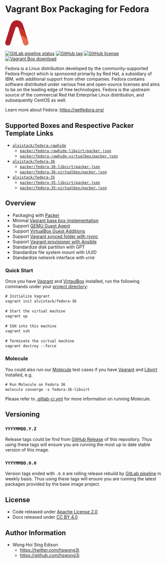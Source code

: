 # Vagrant Box Packaging for Fedora

<img src="/alvistack.svg" width="75" alt="AlviStack">

[![GitLab pipeline status](https://img.shields.io/gitlab/pipeline/alvistack/vagrant-fedora/master)](https://gitlab.com/alvistack/vagrant-fedora/-/pipelines)
[![GitHub tag](https://img.shields.io/github/tag/alvistack/vagrant-fedora.svg)](https://github.com/alvistack/vagrant-fedora/tags)
[![GitHub license](https://img.shields.io/github/license/alvistack/vagrant-fedora.svg)](https://github.com/alvistack/vagrant-fedora/blob/master/LICENSE)
[![Vagrant Box download](https://img.shields.io/badge/dynamic/json?label=alvistack%2Ffedora-36&query=%24.boxes%5B%3A1%5D.downloads&url=https%3A%2F%2Fapp.vagrantup.com%2Fapi%2Fv1%2Fsearch%3Fq%3Dalvistack%2Ffedora-36)](https://app.vagrantup.com/alvistack/boxes/fedora-36)

Fedora is a Linux distribution developed by the community-supported Fedora Project which is sponsored primarily by Red Hat, a subsidiary of IBM, with additional support from other companies. Fedora contains software distributed under various free and open-source licenses and aims to be on the leading edge of free technologies. Fedora is the upstream source of the commercial Red Hat Enterprise Linux distribution, and subsequently CentOS as well.

Learn more about Fedora: <https://getfedora.org/>

## Supported Boxes and Respective Packer Template Links

  - [`alvistack/fedora-rawhide`](https://app.vagrantup.com/alvistack/boxes/fedora-rawhide)
      - [`packer/fedora-rawhide-libvirt/packer.json`](https://github.com/alvistack/vagrant-fedora/blob/master/packer/fedora-rawhide-libvirt/packer.json)
      - [`packer/fedora-rawhide-virtualbox/packer.json`](https://github.com/alvistack/vagrant-fedora/blob/master/packer/fedora-rawhide-virtualbox/packer.json)
  - [`alvistack/fedora-36`](https://app.vagrantup.com/alvistack/boxes/fedora-36)
      - [`packer/fedora-36-libvirt/packer.json`](https://github.com/alvistack/vagrant-fedora/blob/master/packer/fedora-36-libvirt/packer.json)
      - [`packer/fedora-36-virtualbox/packer.json`](https://github.com/alvistack/vagrant-fedora/blob/master/packer/fedora-36-virtualbox/packer.json)
  - [`alvistack/fedora-35`](https://app.vagrantup.com/alvistack/boxes/fedora-35)
      - [`packer/fedora-35-libvirt/packer.json`](https://github.com/alvistack/vagrant-fedora/blob/master/packer/fedora-35-libvirt/packer.json)
      - [`packer/fedora-35-virtualbox/packer.json`](https://github.com/alvistack/vagrant-fedora/blob/master/packer/fedora-35-virtualbox/packer.json)

## Overview

  - Packaging with [Packer](https://www.packer.io/)
  - Minimal [Vagrant base box implementation](https://www.vagrantup.com/docs/boxes/base)
  - Support [QEMU Guest Agent](https://wiki.qemu.org/Features/GuestAgent)
  - Support [VirtualBox Guest Additions](https://www.virtualbox.org/manual/ch04.html)
  - Support [Vagrant synced folder with rsync](https://www.vagrantup.com/docs/synced-folders/rsync)
  - Support [Vagrant provisioner with Ansible](https://www.vagrantup.com/docs/provisioning/ansible)
  - Standardize disk partition with GPT
  - Standardize file system mount with UUID
  - Standardize network interface with `eth0`

### Quick Start

Once you have [Vagrant](https://www.vagrantup.com/docs/installation) and [VirtaulBox](https://www.virtualbox.org/) installed, run the following commands under your [project directory](https://learn.hashicorp.com/tutorials/vagrant/getting-started-project-setup?in=vagrant/getting-started):

    # Initialize Vagrant
    vagrant init alvistack/fedora-36
    
    # Start the virtual machine
    vagrant up
    
    # SSH into this machine
    vagrant ssh
    
    # Terminate the virtual machine
    vagrant destroy --force

### Molecule

You could also run our [Molecule](https://molecule.readthedocs.io/en/stable/) test cases if you have [Vagrant](https://www.vagrantup.com/) and [Libvirt](https://libvirt.org/) installed, e.g.

    # Run Molecule on Fedora 36
    molecule converge -s fedora-36-libvirt

Please refer to [.gitlab-ci.yml](.gitlab-ci.yml) for more information on running Molecule.

## Versioning

### `YYYYMMDD.Y.Z`

Release tags could be find from [GitHub Release](https://github.com/alvistack/vagrant-fedora/tags) of this repository. Thus using these tags will ensure you are running the most up to date stable version of this image.

### `YYYYMMDD.0.0`

Version tags ended with `.0.0` are rolling release rebuild by [GitLab pipeline](https://gitlab.com/alvistack/vagrant-fedora/-/pipelines) in weekly basis. Thus using these tags will ensure you are running the latest packages provided by the base image project.

## License

  - Code released under [Apache License 2.0](LICENSE)
  - Docs released under [CC BY 4.0](http://creativecommons.org/licenses/by/4.0/)

## Author Information

  - Wong Hoi Sing Edison
      - <https://twitter.com/hswong3i>
      - <https://github.com/hswong3i>
